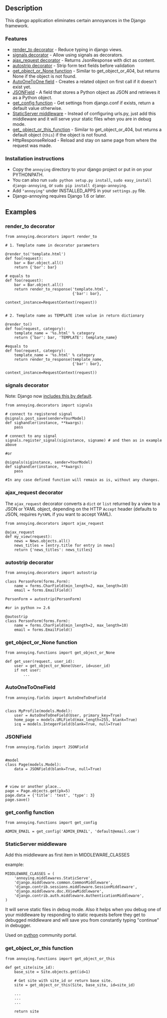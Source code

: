 Description
-----------

This django application eliminates certain annoyances in the Django
framework.

### Features

-   [render\_to decorator](#render_to-decorator) - Reduce typing in django views.
-   [signals decorator](#signals-decorator) - Allow using signals as decorators.
-   [ajax\_request decorator](#ajax_request-decorator) - Returns JsonResponse with dict as content.
-   [autostrip decorator](#autostrip-decorator) - Strip form text fields before validation
-   [get\_object\_or\_None function](#get_object_or_none-function) - Similar to get\_object\_or\_404, but returns None if the object is not found.
-   [AutoOneToOne field](#autoonetoonefield) - Creates a related object on first call if it doesn't exist yet.
-   [JSONField](#jsonfield) - A field that stores a Python object as JSON and retrieves it as a Python object.
-   [get\_config function](#get_config-function) - Get settings from django.conf if exists, return a default value otherwise.
-   [StaticServer middleware](#staticserver-middleware) - Instead of configuring urls.py, just add
    this middleware and it will serve your static files when you are in
    debug mode.
-   [get\_ object\_or\_this\_function](#get_object_or_this-function) - Similar to get\_object\_or\_404, but returns a default object (`this`) if the object is not found. 
-   HttpResponseReload - Reload and stay on same page from where the request
    was made.

### Installation instructions

-   Copy the `annoying` directory to your django project or put in on your PYTHONPATH.
-   You can also run `sudo python setup.py install`, `sudo easy_install django-annoying`,
    or `sudo pip install django-annoying`.
-   Add `"annoying"` under INSTALLED\_APPS in your `settings.py` file.
-   Django-annoying requires Django 1.6 or later.

Examples
--------

### render\_to decorator

    from annoying.decorators import render_to

    # 1. Template name in decorator parameters

    @render_to('template.html')
    def foo(request):
        bar = Bar.object.all()
        return {'bar': bar}

    # equals to
    def foo(request):
        bar = Bar.object.all()
        return render_to_response('template.html',
                                  {'bar': bar},
                                   context_instance=RequestContext(request))


    # 2. Template name as TEMPLATE item value in return dictionary

    @render_to()
    def foo(request, category):
        template_name = '%s.html' % category
        return {'bar': bar, 'TEMPLATE': template_name}

    #equals to
    def foo(request, category):
        template_name = '%s.html' % category
        return render_to_response(template_name,
                                  {'bar': bar},
                                  context_instance=RequestContext(request))

### signals decorator

Note: Django now [includes this by default](https://docs.djangoproject.com/en/1.5/topics/signals/#connecting-receiver-functions).

    from annoying.decorators import signals

    # connect to registered signal
    @signals.post_save(sender=YourModel)
    def sighandler(instance, **kwargs):
        pass

    # connect to any signal
    signals.register_signal(siginstance, signame) # and then as in example above

    #or

    @signals(siginstance, sender=YourModel)
    def sighandler(instance, **kwargs):
        pass

    #In any case defined function will remain as is, without any changes.

### ajax\_request decorator

The `ajax_request` decorator converts a `dict` or `list` returned by a view to a JSON or YAML object,
depending on the HTTP `Accept` header (defaults to JSON, requires `PyYAML` if you want to accept YAML).

    from annoying.decorators import ajax_request

    @ajax_request
    def my_view(request):
        news = News.objects.all()
        news_titles = [entry.title for entry in news]
        return {'news_titles': news_titles}

### autostrip decorator

    from annoying.decorators import autostrip

    class PersonForm(forms.Form):
        name = forms.CharField(min_length=2, max_length=10)
        email = forms.EmailField()

    PersonForm = autostrip(PersonForm)

    #or in python >= 2.6

    @autostrip
    class PersonForm(forms.Form):
        name = forms.CharField(min_length=2, max_length=10)
        email = forms.EmailField()

### get\_object\_or\_None function

    from annoying.functions import get_object_or_None

    def get_user(request, user_id):
        user = get_object_or_None(User, id=user_id)
        if not user:
            ...

### AutoOneToOneField

    from annoying.fields import AutoOneToOneField


    class MyProfile(models.Model):
        user = AutoOneToOneField(User, primary_key=True)
        home_page = models.URLField(max_length=255, blank=True)
        icq = models.IntegerField(blank=True, null=True)

### JSONField

    from annoying.fields import JSONField


    #model
    class Page(models.Model):
        data = JSONField(blank=True, null=True)



    # view or another place..
    page = Page.objects.get(pk=5)
    page.data = {'title': 'test', 'type': 3}
    page.save()

### get\_config function

    from annoying.functions import get_config

    ADMIN_EMAIL = get_config('ADMIN_EMAIL', 'default@email.com')

### StaticServer middleware

Add this middleware as first item in MIDDLEWARE\_CLASSES

example:

    MIDDLEWARE_CLASSES = (
        'annoying.middlewares.StaticServe',
        'django.middleware.common.CommonMiddleware',
        'django.contrib.sessions.middleware.SessionMiddleware',
        'django.middleware.doc.XViewMiddleware',
        'django.contrib.auth.middleware.AuthenticationMiddleware',
    )

It will serve static files in debug mode. Also it helps when you debug
one of your middleware by responding to static requests before they get
to debugged middleware and will save you from constantly typing "continue"
in debugger.

Used on [python](http://pyplanet.org) community portal.

### get\_object\_or\_this function

    from annoying.functions import get_object_or_this

    def get_site(site_id):
        base_site = Site.objects.get(id=1)

        # Get site with site_id or return base site.
        site = get_object_or_this(Site, base_site, id=site_id)

        ...
        ...
        ...

        return site


